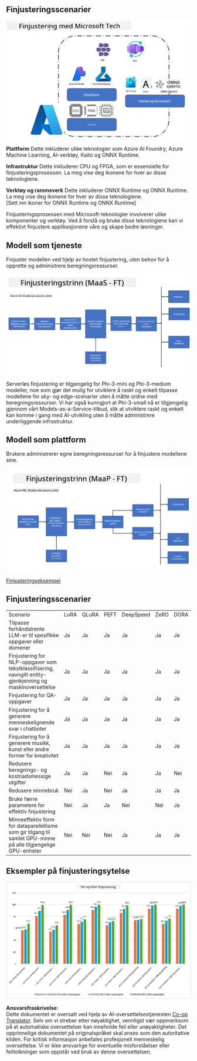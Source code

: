 <!--
CO_OP_TRANSLATOR_METADATA:
{
  "original_hash": "cb5648935f63edc17e95ce38f23adc32",
  "translation_date": "2025-07-17T08:27:48+00:00",
  "source_file": "md/03.FineTuning/FineTuning_Scenarios.md",
  "language_code": "no"
}
-->
## Finjusteringsscenarier

![Finjustering med MS-tjenester](../../../../translated_images/FinetuningwithMS.3d0cec8ae693e094c38c72575e63f2c9bf1cf980ab90f1388e102709f9c979e5.no.png)

**Plattform** Dette inkluderer ulike teknologier som Azure AI Foundry, Azure Machine Learning, AI-verktøy, Kaito og ONNX Runtime.

**Infrastruktur** Dette inkluderer CPU og FPGA, som er essensielle for finjusteringsprosessen. La meg vise deg ikonene for hver av disse teknologiene.

**Verktøy og rammeverk** Dette inkluderer ONNX Runtime og ONNX Runtime. La meg vise deg ikonene for hver av disse teknologiene.  
[Sett inn ikoner for ONNX Runtime og ONNX Runtime]

Finjusteringsprosessen med Microsoft-teknologier involverer ulike komponenter og verktøy. Ved å forstå og bruke disse teknologiene kan vi effektivt finjustere applikasjonene våre og skape bedre løsninger.

## Modell som tjeneste

Finjuster modellen ved hjelp av hostet finjustering, uten behov for å opprette og administrere beregningsressurser.

![MaaS Finjustering](../../../../translated_images/MaaSfinetune.3eee4630607aff0d0a137b16ab79ec5977ece923cd1fdd89557a2655c632669d.no.png)

Serverløs finjustering er tilgjengelig for Phi-3-mini og Phi-3-medium modeller, noe som gjør det mulig for utviklere å raskt og enkelt tilpasse modellene for sky- og edge-scenarier uten å måtte ordne med beregningsressurser. Vi har også kunngjort at Phi-3-small nå er tilgjengelig gjennom vårt Models-as-a-Service-tilbud, slik at utviklere raskt og enkelt kan komme i gang med AI-utvikling uten å måtte administrere underliggende infrastruktur.

## Modell som plattform

Brukere administrerer egne beregningsressurser for å finjustere modellene sine.

![Maap Finjustering](../../../../translated_images/MaaPFinetune.fd3829c1122f5d1c4a6a91593ebc348548410e162acda34f18034384e3b3816a.no.png)

[Finjusteringseksempel](https://github.com/Azure/azureml-examples/blob/main/sdk/python/foundation-models/system/finetune/chat-completion/chat-completion.ipynb)

## Finjusteringsscenarier

| | | | | | | |
|-|-|-|-|-|-|-|
|Scenario|LoRA|QLoRA|PEFT|DeepSpeed|ZeRO|DORA|
|Tilpasse forhåndstrente LLM-er til spesifikke oppgaver eller domener|Ja|Ja|Ja|Ja|Ja|Ja|
|Finjustering for NLP-oppgaver som tekstklassifisering, navngitt entity-gjenkjenning og maskinoversettelse|Ja|Ja|Ja|Ja|Ja|Ja|
|Finjustering for QA-oppgaver|Ja|Ja|Ja|Ja|Ja|Ja|
|Finjustering for å generere menneskelignende svar i chatboter|Ja|Ja|Ja|Ja|Ja|Ja|
|Finjustering for å generere musikk, kunst eller andre former for kreativitet|Ja|Ja|Ja|Ja|Ja|Ja|
|Redusere beregnings- og kostnadsmessige utgifter|Ja|Ja|Nei|Ja|Ja|Nei|
|Redusere minnebruk|Nei|Ja|Nei|Ja|Ja|Ja|
|Bruke færre parametere for effektiv finjustering|Nei|Ja|Ja|Nei|Nei|Ja|
|Minneeffektiv form for dataparellellisme som gir tilgang til samlet GPU-minne på alle tilgjengelige GPU-enheter|Nei|Nei|Nei|Ja|Ja|Ja|

## Eksempler på finjusteringsytelse

![Finjusteringsytelse](../../../../translated_images/Finetuningexamples.a9a41214f8f5afc186adb16a413b1c17e2f43a89933ba95feb5aee84b0b24add.no.png)

**Ansvarsfraskrivelse**:  
Dette dokumentet er oversatt ved hjelp av AI-oversettelsestjenesten [Co-op Translator](https://github.com/Azure/co-op-translator). Selv om vi streber etter nøyaktighet, vennligst vær oppmerksom på at automatiske oversettelser kan inneholde feil eller unøyaktigheter. Det opprinnelige dokumentet på originalspråket skal anses som den autoritative kilden. For kritisk informasjon anbefales profesjonell menneskelig oversettelse. Vi er ikke ansvarlige for eventuelle misforståelser eller feiltolkninger som oppstår ved bruk av denne oversettelsen.